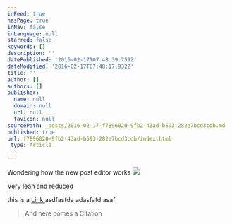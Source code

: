 ```yaml
---
inFeed: true
hasPage: true
inNav: false
inLanguage: null
starred: false
keywords: []
description: ''
datePublished: '2016-02-17T07:48:39.759Z'
dateModified: '2016-02-17T07:48:17.932Z'
title: ''
author: []
authors: []
publisher:
  name: null
  domain: null
  url: null
  favicon: null
sourcePath: _posts/2016-02-17-f7896020-9fb2-43ad-b593-282e7bcd3cdb.md
published: true
url: f7896020-9fb2-43ad-b593-282e7bcd3cdb/index.html
_type: Article

---
```

Wondering how the new post editor works
![](https://the-grid-user-content.s3-us-west-2.amazonaws.com/9bd46873-0eab-46d8-a417-90b8009602b5.jpg)

Very lean and reduced

this is a [Link ][0] asdfasfda adasfafd asaf

> And here comes a Citation 
> 
> 



[0]: 1and1.com